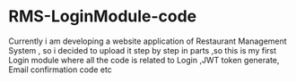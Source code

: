 # RMS-LoginModule-code
Currently i am developing a website application of Restaurant Management System , so i decided to upload it step by step in parts ,so this is my first Login module where all the code is related to Login ,JWT token generate, Email confirmation code etc
